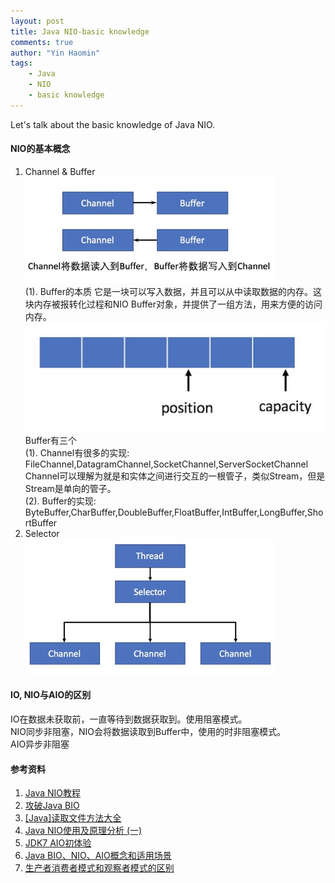 ```yaml
---
layout: post
title: Java NIO-basic knowledge
comments: true
author: "Yin Haomin"
tags:
    - Java
    - NIO
    - basic knowledge
---
```


Let's talk about the basic knowledge of Java NIO.<br>
#### NIO的基本概念<br>
1. Channel & Buffer<br>
![gras](/images/NIO/ChannelBuffer.jpg)<br>
(1). Buffer的本质
它是一块可以写入数据，并且可以从中读取数据的内存。这块内存被报转化过程和NIO Buffer对象，并提供了一组方法，用来方便的访问内存。
![gras](/images/NIO/nio-buffer.jpg)<br>
Buffer有三个<br>
(1). Channel有很多的实现:<br>
FileChannel,DatagramChannel,SocketChannel,ServerSocketChannel<br>
Channel可以理解为就是和实体之间进行交互的一根管子，类似Stream，但是Stream是单向的管子。<br>
(2). Buffer的实现:<br>
ByteBuffer,CharBuffer,DoubleBuffer,FloatBuffer,IntBuffer,LongBuffer,ShortBuffer<br>
2. Selector<br>
![gras](/images/NIO/Selector.jpg)<br>

#### IO, NIO与AIO的区别<br>
IO在数据未获取前，一直等待到数据获取到。使用阻塞模式。<br>
NIO同步非阻塞，NIO会将数据读取到Buffer中，使用的时非阻塞模式。<br>
AIO异步非阻塞<br>


#### 参考资料<br>
1. [Java NIO教程](http://www.iteye.com/magazines/132-Java-NIO)
2. [攻破Java BIO](http://www.importnew.com/19816.html)
3. [[Java]读取文件方法大全](https://www.cnblogs.com/lovebread/archive/2009/11/23/1609122.html)
4. [Java NIO使用及原理分析 (一)](http://www.jianshu.com/p/6a2af505ca27)
5. [JDK7 AIO初体验](http://www.iteye.com/topic/1113611)
6. [Java BIO、NIO、AIO概念和适用场景](http://blog.sina.com.cn/s/blog_9eb067b50102wdur.html)
7. [生产者消费者模式和观察者模式的区别](http://www.tuicool.com/articles/UFFR32I)
